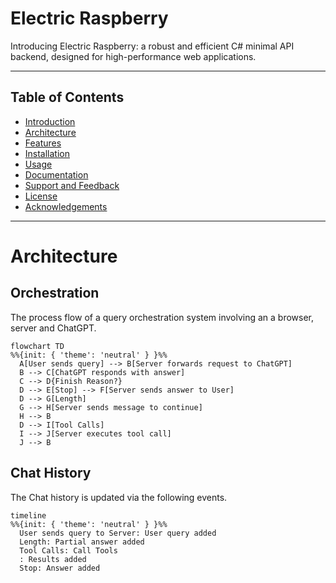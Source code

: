 
# Electric Raspberry
Introducing Electric Raspberry: a robust and efficient C# minimal API backend, designed for high-performance web applications.

---

## Table of Contents
- [Introduction](#introduction)
- [Architecture](#architecture)
- [Features](#features)
- [Installation](#installation)
- [Usage](#usage)
- [Documentation](#documentation)
- [Support and Feedback](#support-and-feedback)
- [License](#license)
- [Acknowledgements](#acknowledgements)

---

# Architecture

## Orchestration

The process flow of a query orchestration system involving an a browser, server and ChatGPT.

```mermaid
flowchart TD
%%{init: { 'theme': 'neutral' } }%%
  A[User sends query] --> B[Server forwards request to ChatGPT]
  B --> C[ChatGPT responds with answer]
  C --> D{Finish Reason?}
  D --> E[Stop] --> F[Server sends answer to User]
  D --> G[Length]
  G --> H[Server sends message to continue]
  H --> B
  D --> I[Tool Calls]
  I --> J[Server executes tool call]
  J --> B
```

## Chat History

The Chat history is updated via the following events.

```mermaid
timeline
%%{init: { 'theme': 'neutral' } }%%
  User sends query to Server: User query added
  Length: Partial answer added
  Tool Calls: Call Tools
  : Results added
  Stop: Answer added
```
